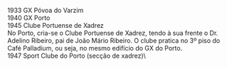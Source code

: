 
1933 GX Póvoa do Varzim\
1940 GX Porto\
1945 Clube Portuense de Xadrez\
No Porto, cria-se o Clube Portuense de Xadrez, tendo à sua frente o Dr. Adelino Ribeiro, pai
de João Mário Ribeiro. O clube pratica no 3º piso do Café Palladium, ou seja, no mesmo
edifício do GX do Porto.\
1947 Sport Clube do Porto (secção de xadrez)\

